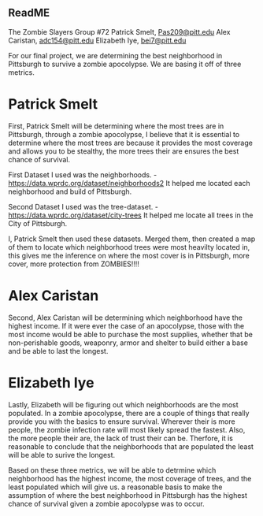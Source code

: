 ## ReadME

The Zombie Slayers
Group #72
Patrick Smelt, Pas209@pitt.edu
Alex Caristan, adc154@pitt.edu
Elizabeth Iye, bei7@pitt.edu

For our final project, we are determining the best neighborhood in Pittsburgh to survive a zombie apocolypse. We are basing it off of three metrics.

# Patrick Smelt
First, Patrick Smelt will be determining where the most trees are in Pittsburgh, through a zombie apocolypse, I believe that it is essential to determine
where the most trees are because it provides the most coverage and allows you to be stealthy, the more trees their are ensures the best chance of survival.

First Dataset I used was the neighborhoods. - https://data.wprdc.org/dataset/neighborhoods2
It helped me located each neighborhood and build of Pittsburgh.

Second Dataset I used was the tree-dataset. - https://data.wprdc.org/dataset/city-trees
It helped me locate all trees in the City of Pittsburgh.

I, Patrick Smelt then used these datasets. Merged them, then created a map of them to locate which neighborhood trees were most heavilty located in, this gives me the inference on where the most cover is in Pittsburgh, more cover, more protection from ZOMBIES!!!!



# Alex Caristan
Second, Alex Caristan will be determining which neighborhood have the highest income. If it were ever the case of an apocolypse, those with the most income would be able
to purchase the most supplies, whether that be non-perishable goods, weaponry, armor and shelter to build either a base and be able to last the longest.


# Elizabeth Iye
Lastly, Elizabeth will be figuring out which neighborhoods are the most populated. In a zombie apocolypse, there are a couple of things that really provide you with the basics to ensure
survival. Wherever their is more people, the zombie infection rate will most likely spread the fastest. Also, the more people their are, the lack of trust their can be.
Therfore, it is reasonable to conclude that the neighborhoods that are populated the least will be able to surive the longest.

Based on these three metrics, we will be able to detrmine which neighborhood has the highest income, the most coverage of trees, and the least populated which will give us.
a reasonable basis to make the assumption of where the best neighborhood in Pittsburgh has the highest chance of survival given a zombie apocolypse was to occur.


